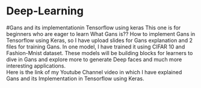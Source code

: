 # Deep-Learning
#Gans and its implementationin Tensorflow using keras
This one is for beginners who are eager to learn What Gans is?? How to implement Gans in Tensorflow using Keras, so I have upload slides for Gans explanation and 2 files for training Gans. In one model, I have trained it using CIFAR 10  and Fashion-Mnist dataset. These models will be building blocks for learners to dive in Gans and explore more to generate Deep faces and much more interesting applications.  
Here is the link of my Youtube Channel video in which I have explained Gans and its Implementation in Tensorflow using Keras.
